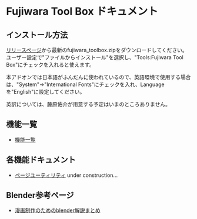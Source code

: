 ﻿# Fujiwara Tool Box ドキュメント

## インストール方法
[リリースページ](https://github.com/YusukeFujiwara/fujiwara_toolbox/releases)から最新のfujiwara_toolbox.zipをダウンロードしてください。
ユーザー設定で"ファイルからインストール"を選択し、"Tools:Fujiwara Tool Box"にチェックを入れると使えます。  

本アドオンでは日本語がふんだんに使われているので、英語環境で使用する場合は、"System"→"International Fonts"にチェックを入れ、Languageを"English"に設定してください。

英訳については、藤原佑介が用意する予定はいまのところありません。

## 機能一覧
* [機能一覧](generated_documents/README.md)

## 各機能ドキュメント
* [ページユーティリティ](pageutils.md)
under construction...

## Blender参考ページ
* [漫画制作のためのblender解説まとめ](https://togetter.com/li/945844)

